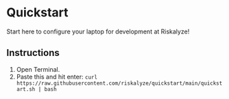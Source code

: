 # Quickstart

Start here to configure your laptop for development at Riskalyze!

## Instructions

1. Open Terminal.
2. Paste this and hit enter: `curl https://raw.githubusercontent.com/riskalyze/quickstart/main/quickstart.sh | bash`

